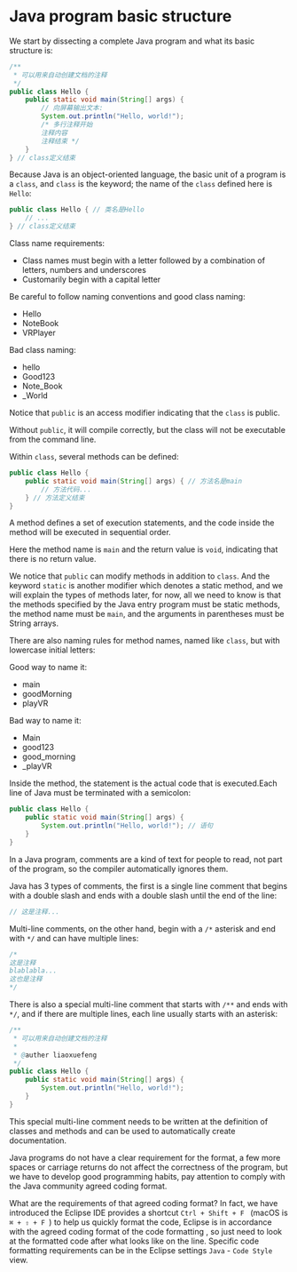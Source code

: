 <!-- TRANSLATED by md-translate -->
# Java program basic structure

We start by dissecting a complete Java program and what its basic structure is:

```java
/**
 * 可以用来自动创建文档的注释
 */
public class Hello {
    public static void main(String[] args) {
        // 向屏幕输出文本:
        System.out.println("Hello, world!");
        /* 多行注释开始
        注释内容
        注释结束 */
    }
} // class定义结束
```

Because Java is an object-oriented language, the basic unit of a program is a `class`, and `class` is the keyword; the name of the `class` defined here is `Hello`:

```java
public class Hello { // 类名是Hello
    // ...
} // class定义结束
```

Class name requirements:

* Class names must begin with a letter followed by a combination of letters, numbers and underscores
* Customarily begin with a capital letter

Be careful to follow naming conventions and good class naming:

* Hello
* NoteBook
* VRPlayer

Bad class naming:

* hello
* Good123
* Note_Book
* _World

Notice that `public` is an access modifier indicating that the `class` is public.

Without `public`, it will compile correctly, but the class will not be executable from the command line.

Within `class`, several methods can be defined:

```java
public class Hello {
    public static void main(String[] args) { // 方法名是main
        // 方法代码...
    } // 方法定义结束
}
```

A method defines a set of execution statements, and the code inside the method will be executed in sequential order.

Here the method name is `main` and the return value is `void`, indicating that there is no return value.

We notice that `public` can modify methods in addition to `class`. And the keyword `static` is another modifier which denotes a static method, and we will explain the types of methods later, for now, all we need to know is that the methods specified by the Java entry program must be static methods, the method name must be `main`, and the arguments in parentheses must be String arrays.

There are also naming rules for method names, named like `class`, but with lowercase initial letters:

Good way to name it:

* main
* goodMorning
* playVR

Bad way to name it:

* Main
* good123
* good_morning
* _playVR

Inside the method, the statement is the actual code that is executed.Each line of Java must be terminated with a semicolon:

```java
public class Hello {
    public static void main(String[] args) {
        System.out.println("Hello, world!"); // 语句
    }
}
```

In a Java program, comments are a kind of text for people to read, not part of the program, so the compiler automatically ignores them.

Java has 3 types of comments, the first is a single line comment that begins with a double slash and ends with a double slash until the end of the line:

```java
// 这是注释...
```

Multi-line comments, on the other hand, begin with a `/*` asterisk and end with `*/` and can have multiple lines:

```java
/*
这是注释
blablabla...
这也是注释
*/
```

There is also a special multi-line comment that starts with `/**` and ends with `*/`, and if there are multiple lines, each line usually starts with an asterisk:

```java
/**
 * 可以用来自动创建文档的注释
 * 
 * @auther liaoxuefeng
 */
public class Hello {
    public static void main(String[] args) {
        System.out.println("Hello, world!");
    }
}
```

This special multi-line comment needs to be written at the definition of classes and methods and can be used to automatically create documentation.

Java programs do not have a clear requirement for the format, a few more spaces or carriage returns do not affect the correctness of the program, but we have to develop good programming habits, pay attention to comply with the Java community agreed coding format.

What are the requirements of that agreed coding format? In fact, we have introduced the Eclipse IDE provides a shortcut `Ctrl + Shift + F ` (macOS is `⌘ + ⇧ + F `) to help us quickly format the code, Eclipse is in accordance with the agreed coding format of the code formatting , so just need to look at the formatted code after what looks like on the line. Specific code formatting requirements can be in the Eclipse settings ` Java ` - ` Code Style ` view.